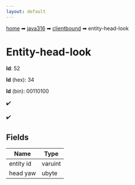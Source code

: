```yaml
---
layout: default
---
```


[home](/) ➡ [java316](/protocol/java316) ➡ [clientbound](/protocol/java316/clientbound) ➡ entity-head-look

# Entity-head-look

**Id**: 52

**Id** (hex): 34

**Id** (bin): 00110100

✔️

✔️

## Fields

Name | Type
---|---
entity id | varuint
head yaw | ubyte

